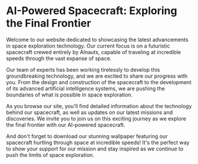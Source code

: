 <!--
Write me markdown content of website with wallpaper:

"A futuristic spacecraft crewed entirely by AInauts, hurtling through space at incredible speeds."

The header of the page should not be copy of the text but rather a real content of the website which is using this wallpaper.
-->

<!--font:Montserrat.-->

# AI-Powered Spacecraft: Exploring the Final Frontier

Welcome to our website dedicated to showcasing the latest advancements in space exploration technology. Our current focus is on a futuristic spacecraft crewed entirely by AInauts, capable of traveling at incredible speeds through the vast expanse of space.

Our team of experts has been working tirelessly to develop this groundbreaking technology, and we are excited to share our progress with you. From the design and construction of the spacecraft to the development of its advanced artificial intelligence systems, we are pushing the boundaries of what is possible in space exploration.

As you browse our site, you'll find detailed information about the technology behind our spacecraft, as well as updates on our latest missions and discoveries. We invite you to join us on this exciting journey as we explore the final frontier with our AI-powered spacecraft.

And don't forget to download our stunning wallpaper featuring our spacecraft hurtling through space at incredible speeds! It's the perfect way to show your support for our mission and stay inspired as we continue to push the limits of space exploration.
